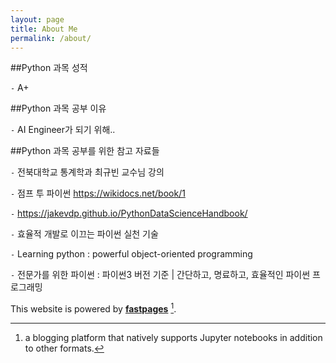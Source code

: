 ```yaml
---
layout: page
title: About Me
permalink: /about/
---
```



##Python 과목 성적 

`-` A+

##Python 과목 공부 이유

`-` AI Engineer가 되기 위해..

##Python 과목 공부를 위한 참고 자료들

`-` 전북대학교 통계학과 최규빈 교수님 강의

`-` 점프 투 파이썬 https://wikidocs.net/book/1

`-` https://jakevdp.github.io/PythonDataScienceHandbook/

`-` 효율적 개발로 이끄는 파이썬 실천 기술

`-` Learning python : powerful object-oriented programming

`-` 전문가를 위한 파이썬 : 파이썬3 버전 기준 | 간단하고, 명료하고, 효율적인 파이썬 프로그래밍




This website is powered by **[fastpages](https://github.com/fastai/fastpages)** [^1].



[^1]:a blogging platform that natively supports Jupyter notebooks in addition to other formats.
